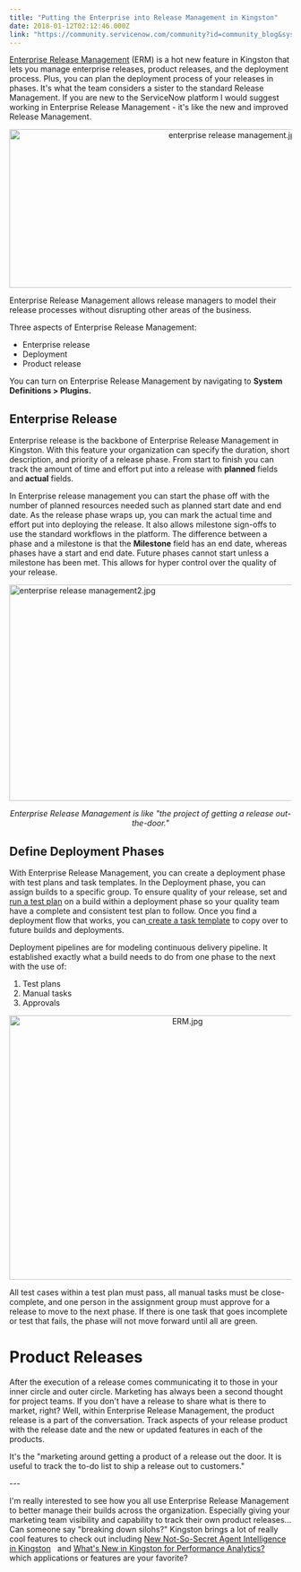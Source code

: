```yaml
---
title: "Putting the Enterprise into Release Management in Kingston"
date: 2018-01-12T02:12:46.000Z
link: "https://community.servicenow.com/community?id=community_blog&sys_id=569c6ee1dbd0dbc01dcaf3231f9619bf"
---
```

<p><a href="https://docs.servicenow.com/bundle/kingston-it-business-management/page/product/enterprise-release-management/concept/enterprise-release-management-concepts.html" title="https://docs.servicenow.com/bundle/kingston-it-business-management/page/product/enterprise-release-management/concept/enterprise-release-management-concepts.html">Enterprise Release Management</a> (ERM) is a hot new feature in Kingston that lets you manage enterprise releases, product releases, and the deployment process. Plus, you can plan the deployment process of your releases in phases. It's what the team considers a sister to the standard Release Management. If you are new to the ServiceNow platform I would suggest working in Enterprise Release Management - it's like the new and improved Release Management.</p><p style="text-align: center;"><img   alt="enterprise release management.jpg" class="image-1 jive-image" height="282" src="6afff371db58d3049c9ffb651f961962.iix" style="height: 283px; width: 786.816px;" width="787"/></p><p></p><p>Enterprise Release Management allows release managers to model their release processes without disrupting other areas of the business.</p><p></p><p>Three aspects of Enterprise Release Management:</p><ul><li>Enterprise release</li><li>Deployment</li><li>Product release</li></ul><p></p><p>You can turn on Enterprise Release Management by navigating to <strong>System Definitions &gt; Plugins.</strong></p><p></p><h2>Enterprise Release</h2><p>Enterprise release is the backbone of Enterprise Release Management in Kingston. With this feature your organization can specify the duration, short description, and priority of a release phase. From start to finish you can track the amount of time and effort put into a release with <strong>planned</strong> fields and<strong> actual</strong> fields.</p><p></p><p>In Enterprise release management you can start the phase off with the number of planned resources needed such as planned start date and end date. As the release phase wraps up, you can mark the actual time and effort put into deploying the release. It also allows milestone sign-offs to use the standard workflows in the platform. The difference between a phase and a milestone is that the <strong>Milestone</strong> field has an end date, whereas phases have a start and end date. Future phases cannot start unless a milestone has been met. This allows for hyper control over the quality of your release.</p><p></p><p><img   alt="enterprise release management2.jpg" class="image-2 jive-image" height="386" src="d40e118edb5c1b04ed6af3231f96191f.iix" style="display: block; margin-left: auto; margin-right: auto; height: 386px; width: 792.038px;" width="792"/></p><p style="text-align: center;"><em>Enterprise Release Management is like "the project of getting a release out-the-door."</em></p><p></p><p></p><h2>Define Deployment Phases</h2><p>With Enterprise Release Management, you can create a deployment phase with test plans and task templates. In the Deployment phase, you can assign builds to a specific group. To ensure quality of your release, set and <a title="ocs.servicenow.com/bundle/kingston-it-business-management/page/product/enterprise-release-management/task/create-test-plan-enterprise-release.html" href="https://docs.servicenow.com/bundle/kingston-it-business-management/page/product/enterprise-release-management/task/create-test-plan-enterprise-release.html">run a test plan</a> on a build within a deployment phase so your quality team have a complete and consistent test plan to follow. Once you find a deployment flow that works, you can<a title="ocs.servicenow.com/bundle/kingston-it-business-management/page/product/enterprise-release-management/task/create-deployment-task-template.html" href="https://docs.servicenow.com/bundle/kingston-it-business-management/page/product/enterprise-release-management/task/create-deployment-task-template.html"> create a task template</a> to copy over to future builds and deployments.</p><p></p><p>Deployment pipelines are for modeling continuous delivery pipeline. It established exactly what a build needs to do from one phase to the next with the use of:</p><ol><li>Test plans</li><li>Manual tasks</li><li>Approvals</li></ol><p></p><p style="text-align: center;"><img   alt="ERM.jpg" class="image-3 jive-image" src="c52d7c0adbdcdfc068c1fb651f961967.iix" style="width: 620px; height: 472px;"/></p><p>All test cases within a test plan must pass, all manual tasks must be close-complete, and one person in the assignment group must approve for a release to move to the next phase. If there is one task that goes incomplete or test that fails, the phase will not move forward until all are green.</p><p></p><h1>Product Releases</h1><p>After the execution of a release comes communicating it to those in your inner circle and outer circle. Marketing has always been a second thought for project teams. If you don't have a release to share what is there to market, right? Well, within Enterprise Release Management, the product release is a part of the conversation. Track aspects of your release product with the release date and the new or updated features in each of the products.</p><p></p><p>It's the "marketing around getting a product of a release out the door. It is useful to track the to-do list to ship a release out to customers."</p><p></p><p>---</p><p></p><p>I'm really interested to see how you all use Enterprise Release Management to better manage their builds across the organization. Especially giving your marketing team visibility and capability to track their own product releases... Can someone say "breaking down silohs?" Kingston brings a lot of really cool features to check out including <a title="New Not-So-Secret Agent Intelligence in Kingston" __default_attr="7459" __jive_macro_name="blogpost" class="jive_macro jive_macro_blogpost" data-orig-content="New Not-So-Secret Agent Intelligence in Kingston" data-renderedposition="2289.375_8_1169_37" href="/community?id=community_blog&sys_id=de1d22e5dbd0dbc01dcaf3231f9619d4">New Not-So-Secret Agent Intelligence in Kingston</a>   and <a title="What's New in Kingston for Performance Analytics?" __default_attr="7626" __jive_macro_name="blogpost" class="jive_macro jive_macro_blogpost" data-orig-content="What's New in Kingston for Performance Analytics?" data-renderedposition="2310.375_188.46875_341_16" href="/community?id=community_blog&sys_id=985ee6addbd0dbc01dcaf3231f9619db">What's New in Kingston for Performance Analytics?</a>   which applications or features are your favorite?</p>